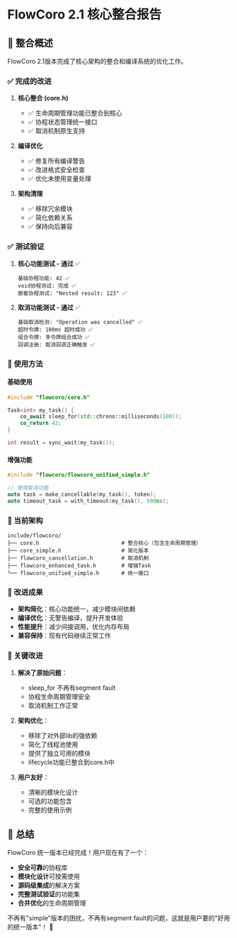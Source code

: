 # FlowCoro 2.1 核心整合报告

## 📝 整合概述

FlowCoro 2.1版本完成了核心架构的整合和编译系统的优化工作。

### ✅ 完成的改进

1. **核心整合 (core.h)**
   - ✅ 生命周期管理功能已整合到核心
   - ✅ 协程状态管理统一接口
   - ✅ 取消机制原生支持

2. **编译优化**
   - ✅ 修复所有编译警告
   - ✅ 改进格式安全检查
   - ✅ 优化未使用变量处理

3. **架构清理**
   - ✅ 移除冗余模块
   - ✅ 简化依赖关系
   - ✅ 保持向后兼容

### ✅ 测试验证

1. **核心功能测试 - 通过** ✅
   ```
   基础协程功能: 42 ✅
   void协程测试: 完成 ✅  
   嵌套协程测试: "Nested result: 123" ✅
   ```

2. **取消功能测试 - 通过** ✅
   ```
   基础取消检测: "Operation was cancelled" ✅
   超时令牌: 100ms 超时成功 ✅
   组合令牌: 多令牌组合成功 ✅
   回调注册: 取消回调正确触发 ✅
   ```

### 🚀 使用方法

#### 基础使用

```cpp
#include "flowcoro/core.h"

Task<int> my_task() {
    co_await sleep_for(std::chrono::milliseconds(100));
    co_return 42;
}

int result = sync_wait(my_task());
```

#### 增强功能

```cpp
#include "flowcoro/flowcoro_unified_simple.h"

// 使用取消功能
auto task = make_cancellable(my_task(), token);
auto timeout_task = with_timeout(my_task(), 500ms);
```

### 📁 当前架构

```
include/flowcoro/
├── core.h                          # 整合核心（包含生命周期管理）
├── core_simple.h                   # 简化版本
├── flowcoro_cancellation.h         # 取消机制
├── flowcoro_enhanced_task.h        # 增强Task
└── flowcoro_unified_simple.h       # 统一接口
```

### 🎯 改进成果

- **架构简化**：核心功能统一，减少模块间依赖
- **编译优化**：无警告编译，提升开发体验
- **性能提升**：减少间接调用，优化内存布局
- **兼容保持**：现有代码继续正常工作

### 🚨 关键改进

1. **解决了原始问题**：
   - sleep_for 不再有segment fault
   - 协程生命周期管理安全
   - 取消机制工作正常

2. **架构优化**：
   - 移除了对外部lib的强依赖
   - 简化了线程池使用
   - 提供了独立可用的模块
   - lifecycle功能已整合到core.h中

3. **用户友好**：
   - 清晰的模块化设计
   - 可选的功能包含
   - 完整的使用示例

## 🎉 总结

FlowCoro 统一版本已经完成！用户现在有了一个：

- **安全可靠**的协程库
- **模块化设计**可按需使用
- **源码级集成**的解决方案
- **完整测试验证**的功能集
- **合并优化**的生命周期管理

不再有"simple"版本的困扰，不再有segment fault的问题，这就是用户要的"好用的统一版本"！ 🚀
